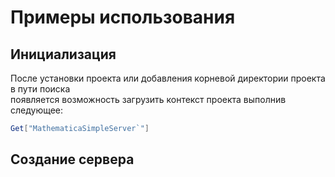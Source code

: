 # Примеры использования

## Инициализация

После установки проекта или добавления корневой директории проекта в пути поиска  
появляется возможность загрузить контекст проекта выполнив следующее:  

```mathematica
Get["MathematicaSimpleServer`"]
```



## Создание сервера
